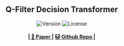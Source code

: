 <p align="center" width="100%">
</p>

<div id="top" align="center">

Q-Filter Decision Transformer
-----------------------------
<img src="https://img.shields.io/badge/Version-1.0.0-blue.svg" alt="Version"> 
<img src="https://img.shields.io/badge/License-Apache_2.0-green.svg" alt="License">

<h4> |<a href="https://arxiv.org/abs/2405.17098"> 📑 Paper </a> |
<a href="https://github.com/charleshsc/QT"> 🐱 Github Repo </a> |
</h4>

